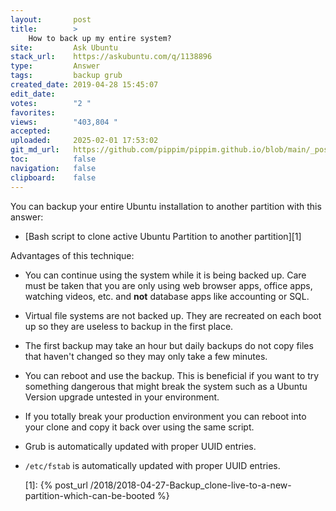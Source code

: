 ```yaml
---
layout:       post
title:        >
    How to back up my entire system?
site:         Ask Ubuntu
stack_url:    https://askubuntu.com/q/1138896
type:         Answer
tags:         backup grub
created_date: 2019-04-28 15:45:07
edit_date:    
votes:        "2 "
favorites:    
views:        "403,804 "
accepted:     
uploaded:     2025-02-01 17:53:02
git_md_url:   https://github.com/pippim/pippim.github.io/blob/main/_posts/2019/2019-04-28-How-to-back-up-my-entire-system_.md
toc:          false
navigation:   false
clipboard:    false
---
```


You can backup your entire Ubuntu installation to another partition with this answer:

- [Bash script to clone active Ubuntu Partition to another partition][1]

Advantages of this technique:

- You can continue using the system while it is being backed up. Care must be taken that you are only using web browser apps, office apps, watching videos, etc. and **not** database apps like accounting or SQL.
- Virtual file systems are not backed up. They are recreated on each boot up so they are useless to backup in the first place.
- The first backup may take an hour but daily backups do not copy files that haven't changed so they may only take a few minutes.
- You can reboot and use the backup. This is beneficial if you want to try something dangerous that might break the system such as a Ubuntu Version upgrade untested in your environment.
- If you totally break your production environment you can reboot into your clone and copy it back over using the same script.
- Grub is automatically updated with proper UUID entries.
- `/etc/fstab` is automatically updated with proper UUID entries.


  [1]: {% post_url /2018/2018-04-27-Backup_clone-live-to-a-new-partition-which-can-be-booted %}
